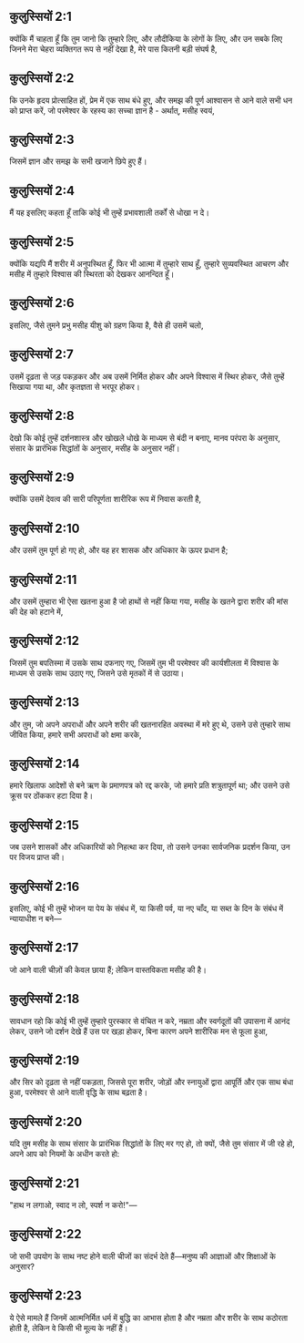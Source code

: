 ## कुलुस्सियों 2:1

क्योंकि मैं चाहता हूँ कि तुम जानो कि तुम्हारे लिए, और लौदीकिया के लोगों के लिए, और उन सबके लिए जिनने मेरा चेहरा व्यक्तिगत रूप से नहीं देखा है, मेरे पास कितनी बड़ी संघर्ष है,

## कुलुस्सियों 2:2

कि उनके हृदय प्रोत्साहित हों, प्रेम में एक साथ बंधे हुए, और समझ की पूर्ण आश्वासन से आने वाले सभी धन को प्राप्त करें, जो परमेश्वर के रहस्य का सच्चा ज्ञान है - अर्थात्, मसीह स्वयं,

## कुलुस्सियों 2:3

जिसमें ज्ञान और समझ के सभी खजाने छिपे हुए हैं।

## कुलुस्सियों 2:4

मैं यह इसलिए कहता हूँ ताकि कोई भी तुम्हें प्रभावशाली तर्कों से धोखा न दे।

## कुलुस्सियों 2:5

क्योंकि यद्यपि मैं शरीर में अनुपस्थित हूँ, फिर भी आत्मा में तुम्हारे साथ हूँ, तुम्हारे सुव्यवस्थित आचरण और मसीह में तुम्हारे विश्वास की स्थिरता को देखकर आनन्दित हूँ।

## कुलुस्सियों 2:6

इसलिए, जैसे तुमने प्रभु मसीह यीशु को ग्रहण किया है, वैसे ही उसमें चलो,

## कुलुस्सियों 2:7

उसमें दृढ़ता से जड़ पकड़कर और अब उसमें निर्मित होकर और अपने विश्वास में स्थिर होकर, जैसे तुम्हें सिखाया गया था, और कृतज्ञता से भरपूर होकर।

## कुलुस्सियों 2:8

देखो कि कोई तुम्हें दर्शनशास्त्र और खोखले धोखे के माध्यम से बंदी न बनाए, मानव परंपरा के अनुसार, संसार के प्रारंभिक सिद्धांतों के अनुसार, मसीह के अनुसार नहीं।

## कुलुस्सियों 2:9

क्योंकि उसमें देवत्व की सारी परिपूर्णता शारीरिक रूप में निवास करती है,

## कुलुस्सियों 2:10

और उसमें तुम पूर्ण हो गए हो, और वह हर शासक और अधिकार के ऊपर प्रधान है;

## कुलुस्सियों 2:11

और उसमें तुम्हारा भी ऐसा खतना हुआ है जो हाथों से नहीं किया गया, मसीह के खतने द्वारा शरीर की मांस की देह को हटाने में,

## कुलुस्सियों 2:12

जिसमें तुम बपतिस्मा में उसके साथ दफनाए गए, जिसमें तुम भी परमेश्वर की कार्यशीलता में विश्वास के माध्यम से उसके साथ उठाए गए, जिसने उसे मृतकों में से उठाया।

## कुलुस्सियों 2:13

और तुम, जो अपने अपराधों और अपने शरीर की खतनारहित अवस्था में मरे हुए थे, उसने उसे तुम्हारे साथ जीवित किया, हमारे सभी अपराधों को क्षमा करके,

## कुलुस्सियों 2:14

हमारे खिलाफ आदेशों से बने ऋण के प्रमाणपत्र को रद्द करके, जो हमारे प्रति शत्रुतापूर्ण था; और उसने उसे क्रूस पर ठोंककर हटा दिया है।

## कुलुस्सियों 2:15

जब उसने शासकों और अधिकारियों को निहत्था कर दिया, तो उसने उनका सार्वजनिक प्रदर्शन किया, उन पर विजय प्राप्त की।

## कुलुस्सियों 2:16

इसलिए, कोई भी तुम्हें भोजन या पेय के संबंध में, या किसी पर्व, या नए चाँद, या सब्त के दिन के संबंध में न्यायाधीश न बने—

## कुलुस्सियों 2:17

जो आने वाली चीज़ों की केवल छाया हैं; लेकिन वास्तविकता मसीह की है।

## कुलुस्सियों 2:18

सावधान रहो कि कोई भी तुम्हें तुम्हारे पुरस्कार से वंचित न करे, नम्रता और स्वर्गदूतों की उपासना में आनंद लेकर, उसने जो दर्शन देखे हैं उस पर खड़ा होकर, बिना कारण अपने शारीरिक मन से फूला हुआ,

## कुलुस्सियों 2:19

और सिर को दृढ़ता से नहीं पकड़ता, जिससे पूरा शरीर, जोड़ों और स्नायुओं द्वारा आपूर्ति और एक साथ बंधा हुआ, परमेश्वर से आने वाली वृद्धि के साथ बढ़ता है।

## कुलुस्सियों 2:20

यदि तुम मसीह के साथ संसार के प्रारंभिक सिद्धांतों के लिए मर गए हो, तो क्यों, जैसे तुम संसार में जी रहे हो, अपने आप को नियमों के अधीन करते हो:

## कुलुस्सियों 2:21

"हाथ न लगाओ, स्वाद न लो, स्पर्श न करो!"—

## कुलुस्सियों 2:22

जो सभी उपयोग के साथ नष्ट होने वाली चीजों का संदर्भ देते हैं—मनुष्य की आज्ञाओं और शिक्षाओं के अनुसार?

## कुलुस्सियों 2:23

ये ऐसे मामले हैं जिनमें आत्मनिर्मित धर्म में बुद्धि का आभास होता है और नम्रता और शरीर के साथ कठोरता होती है, लेकिन वे किसी भी मूल्य के नहीं हैं।
